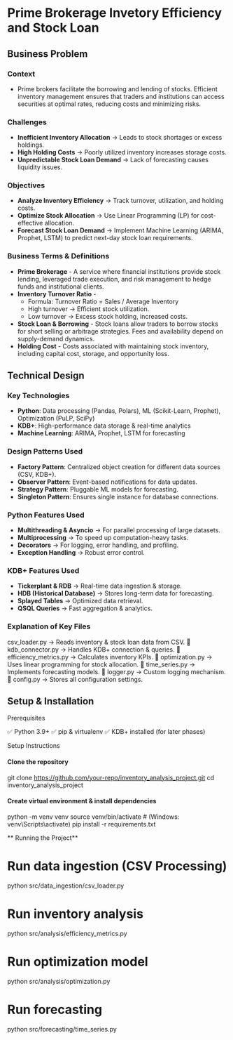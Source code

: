 # Prime Brokerage Invetory Efficiency and Stock Loan

## Business Problem
### Context
- Prime brokers facilitate the borrowing and lending of stocks. Efficient inventory management ensures that traders and institutions can access securities at optimal rates, reducing costs and minimizing risks.

### Challenges
- **Inefficient Inventory Allocation** → Leads to stock shortages or excess holdings.
- **High Holding Costs** → Poorly utilized inventory increases storage costs.
- **Unpredictable Stock Loan Demand** → Lack of forecasting causes liquidity issues.

### Objectives
- **Analyze Inventory Efficiency** → Track turnover, utilization, and holding costs.
- **Optimize Stock Allocation** → Use Linear Programming (LP) for cost-effective allocation.
- **Forecast Stock Loan Demand** → Implement Machine Learning (ARIMA, Prophet, LSTM) to predict next-day stock loan requirements.

### Business Terms & Definitions
- **Prime Brokerage** - A service where financial institutions provide stock lending, leveraged trade execution, and risk management to hedge funds and institutional clients.
- **Inventory Turnover Ratio** - 
    - Formula: Turnover Ratio = Sales / Average Inventory
    - High turnover → Efficient stock utilization.
    - Low turnover → Excess stock holding, increased costs.
- **Stock Loan & Borrowing** - Stock loans allow traders to borrow stocks for short selling or arbitrage strategies. Fees and availability depend on supply-demand dynamics.
- **Holding Cost** - Costs associated with maintaining stock inventory, including capital cost, storage, and opportunity loss.

## Technical Design
### Key Technologies
- **Python**: Data processing (Pandas, Polars), ML (Scikit-Learn, Prophet), Optimization (PuLP, SciPy)
- **KDB+**: High-performance data storage & real-time analytics
- **Machine Learning**: ARIMA, Prophet, LSTM for forecasting

### Design Patterns Used
- **Factory Pattern**: Centralized object creation for different data sources (CSV, KDB+).
- **Observer Pattern**: Event-based notifications for data updates.
- **Strategy Pattern**: Pluggable ML models for forecasting.
- **Singleton Pattern**: Ensures single instance for database connections.

### Python Features Used
- **Multithreading & Asyncio** → For parallel processing of large datasets.
- **Multiprocessing** → To speed up computation-heavy tasks.
- **Decorators** → For logging, error handling, and profiling.
- **Exception Handling** → Robust error control.

### KDB+ Features Used
- **Tickerplant & RDB** → Real-time data ingestion & storage.
- **HDB (Historical Database)** → Stores long-term data for forecasting.
- **Splayed Tables** → Optimized data retrieval.
- **QSQL Queries** → Fast aggregation & analytics.

### Explanation of Key Files
csv_loader.py → Reads inventory & stock loan data from CSV.
📌 kdb_connector.py → Handles KDB+ connection & queries.
📌 efficiency_metrics.py → Calculates inventory KPIs.
📌 optimization.py → Uses linear programming for stock allocation.
📌 time_series.py → Implements forecasting models.
📌 logger.py → Custom logging mechanism.
📌 config.py → Stores all configuration settings.

## Setup & Installation
Prerequisites

✅ Python 3.9+
✅ pip & virtualenv
✅ KDB+ installed (for later phases)

 Setup Instructions
#### Clone the repository
git clone https://github.com/your-repo/inventory_analysis_project.git
cd inventory_analysis_project

#### Create virtual environment & install dependencies
python -m venv venv
source venv/bin/activate  # (Windows: venv\Scripts\activate)
pip install -r requirements.txt

** Running the Project**
# Run data ingestion (CSV Processing)
python src/data_ingestion/csv_loader.py

# Run inventory analysis
python src/analysis/efficiency_metrics.py

# Run optimization model
python src/analysis/optimization.py

# Run forecasting
python src/forecasting/time_series.py






